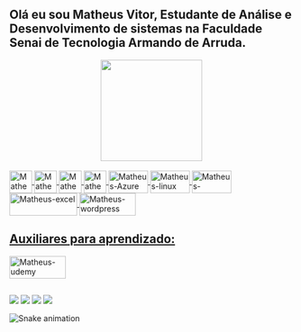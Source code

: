 ## Olá eu sou Matheus Vitor, Estudante de Análise e Desenvolvimento de sistemas na Faculdade Senai de Tecnologia Armando de Arruda.
<div align="center">
  <a href="https://github.com/matheusVitor1">
  <img height="180em" src="https://github-readme-stats.vercel.app/api?username=matheusVitor1&show_icons=true&theme=dracula&include_all_commits=true&count_private=true"/>

</div>
  <div style="display: inline_block"><br>
  <img align="center" alt="Matheus-C++" height="40" width="40" src="https://cdn.jsdelivr.net/gh/devicons/devicon/icons/cplusplus/cplusplus-original.svg">
  <img align="center" alt="Matheus-java" height="40" width="40" src="https://cdn.jsdelivr.net/gh/devicons/devicon/icons/java/java-plain.svg">
  <img align="center" alt="Matheus-MySql" height="40" width="40" src="https://cdn.jsdelivr.net/gh/devicons/devicon/icons/mysql/mysql-plain-wordmark.svg">
  <img align="center" alt="Matheus-python" height="40" width="40" src="https://cdn.jsdelivr.net/gh/devicons/devicon/icons/python/python-plain-wordmark.svg">
  <img align="center" alt="Matheus-Azure" height="40" width="70" src="https://cdn.jsdelivr.net/gh/devicons/devicon/icons/azure/azure-original.svg">
  <img align="center" alt="Matheus-linux" height="40" width="70" src="https://img.shields.io/badge/Linux-FCC624?style=for-the-badge&logo=linux&logoColor=black">
  <img align="center" alt="Matheus-windows" height="40" width="70" src="https://img.shields.io/badge/Windows-0078D6?style=for-the-badge&logo=windows&logoColor=white">
  <img align="center" alt="Matheus-excel" height="40" width="120" src="https://img.shields.io/badge/Microsoft_Excel-217346?style=for-the-badge&logo=microsoft-excel&logoColor=white">   
  <img align="center" alt="Matheus-wordpress" height="40" width="100" src="https://img.shields.io/badge/Wordpress-21759B?style=for-the-badge&logo=wordpress&logoColor=white">
  
</div>   
    
    
 ## Auxiliares para aprendizado:
 </div>
  <img align="center" alt="Matheus-udemy" height="40" width="100" src="https://img.shields.io/badge/Udemy-EC5252?style=for-the-badge&logo=Udemy&logoColor=white">
 
 </div> 
 
 ##
    
<div> 
    
 <a href="https://www.twitch.tv/if_void" target="_blank"><img src="https://img.shields.io/badge/Twitch-9146FF?style=for-the-badge&logo=twitch&logoColor=white" target="_blank"></a>
 <a href="https://discord.gg/Mkwy2TpA" target="_blank"><img src="https://img.shields.io/badge/Discord-7289DA?style=for-the-badge&logo=discord&logoColor=white" target="_blank"></a> 
    <a href = "mailto:contatorafaballerini@gmail.com"><img src="https://img.shields.io/badge/Microsoft_Outlook-0078D4?style=for-the-badge&logo=microsoft-outlook&logoColor=white" target="_blank"></a>
  <a href="https://www.linkedin.com/in/matheus-vitor-alves-oliveira-b3aa2916a" target="_blank"><img src="https://img.shields.io/badge/-LinkedIn-%230077B5?style=for-the-badge&logo=linkedin&logoColor=white" target="_blank"></a> 
 
  ![Snake animation](https://github.com/matheusVitor1/rafaballerini/blob/output/github-contribution-grid-snake.svg)
 
</div>
